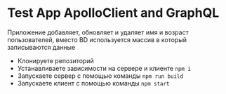 # Test App ApolloClient and GraphQL

Приложение добавляет, обновляет и удаляет имя и возраст пользователей, вместо BD используется массив в который записываются данные

- Клонируете репозиторий
- Устанавливаете зависимости на сервере и клиенте `npm i`
- Запускаете сервер с помощью команды `npm run build`
- Запускаете клиент с помощью команды `npm start`
